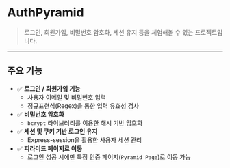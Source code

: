 # AuthPyramid

> 로그인, 회원가입, 비밀번호 암호화, 세션 유지 등을 체험해볼 수 있는 프로젝트입니다.

---

## 주요 기능

- ✅ **로그인 / 회원가입 기능**
  - 사용자 이메일 및 비밀번호 입력
  - 정규표현식(Regex)을 통한 입력 유효성 검사
- ✅ **비밀번호 암호화**
  - `bcrypt` 라이브러리를 이용한 해시 기반 암호화
- ✅ **세션 및 쿠키 기반 로그인 유지**
  - Express-session을 활용한 사용자 세션 관리
- ✅ **피라미드 페이지로 이동**
  - 로그인 성공 시에만 특정 인증 페이지(`Pyramid Page`)로 이동 가능
